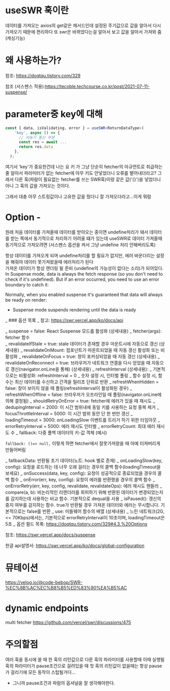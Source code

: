 # useSWR 훅이란

데이터를 가져오는 axios의 get같은 메서드인데 설정된 주기값으로 값을 알아서
다시 가져오기 때문에 편리하다
또 swr은 바뀌었다는걸 알아서 보고 값을 알아서 가져와 줌(캐싱기능)

# 왜 사용하는가?

참조: https://doqtqu.tistory.com/329

참조 (서스펜스 적용):https://tecoble.techcourse.co.kr/post/2021-07-11-suspense/

# parameter중 key에 대해

```ts
const { data, isValidating, error } = useSWR<ReturnDataType>(
    'key', async () => {
      // 비동기 통신 부분
      const res = await ...
      return res.data
    },
  );
```

여기서 'key'가 중요한건데 나는 요 키 가 그냥 단순히 fetcher의 아규먼트로 취급하는 줄
알아서 파라미터가 없는 fetcher에 아무 키도 안넣었더니 오류를 뱉어내더라고? 그래서 다른 훅(파람이 필요없는 fetcher를 쓰는 SWR훅)이랑 같은 값('{}')을 넣었더니 아니 그 훅의 값을 가져오는 것이다.

그래서 대충 아무 스트링값이나 고유한 값을 줬더니 잘 가져오더라고...이게 뭐람

# Option -

원래 처음 데이터를 가져올때 데이터를 받아오는 중이면 undefine처리가 돼서 데이터를 받는 쪽에서 동기적으로 처리하기
어려울 떄가 있는데 useSWR로 데이터 가져올때 동기적으로 가져오려면 (서스펜스 옵션을 켜서 그냥 undefine 처리 안해버리도록)

항상 데이터를 가져오게 되며 undefine처리를 할 필요가 없지만, 에러 바운더리는 설정을 해줘야 데이터 못가져왔을때 에러처리가 된다  
가져온 데이터가 항상 렌더링 될 준비 (undefine의 가능성이 없다는 소리)가 되어있다.
In Suspense mode, data is always the fetch response (so you don't need to check if it's undefined). But if an error occurred, you need to use an error boundary to catch it:

Normally, when you enabled suspense it's guaranteed that data will always be ready on render:

- Suspense mode suspends rendering until the data is ready

_ ### 옵션 목록
_ 참고: https://swr.vercel.app/ko/docs/api

_ suspense = false: React Suspense 모드를 활성화 (상세내용)
_ fetcher(args): fetcher 함수  
_ revalidateIfStale = true: stale 데이터가 존재할 경우 마운트시에 자동으로 갱신 (상세내용)
_ revalidateOnMount: 컴포넌트가 마운트되었을 때 자동 갱신 활성화 또는 비활성화
_ revalidateOnFocus = true: 창이 포커싱되었을 때 자동 갱신 (상세내용)
_ revalidateOnReconnect = true: 브라우저가 네트워크 연결을 다시 얻었을 때 자동으로 갱신(navigator.onLine을 통해) (상세내용)
_ refreshInterval (상세내용):
_ 기본적으로는 비활성화: refreshInterval = 0
_ 숫자 설정 시, 인터벌 폴링
_ 함수 설정 시, 함수는 최신 데이터를 수신하고 간격을 밀리초 단위로 반환
_ refreshWhenHidden = false: 창이 보이지 않을 때 폴링(refreshInterval이 활성화된 경우)
_ refreshWhenOffline = false: 브라우저가 오프라인일 때 폴링(navigator.onLine에 의해 결정됨)
_ shouldRetryOnError = true: fetcher에 에러가 있을 때 재시도
_ dedupingInterval = 2000: 이 시간 범위내에 동일 키를 사용하는 요청 중복 제거
_ focusThrottleInterval = 5000: 이 시간 범위 동안 단 한 번만 갱신
_ loadingTimeout = 3000: onLoadingSlow 이벤트를 트리거 하기 위한 타임아웃
_ errorRetryInterval = 5000: 에러 재시도 인터벌
_ errorRetryCount: 최대 에러 재시도 수
\_ fallback: 다중 폴백 데이터의 키-값 객체 (예시)

`fallback: ()=> null,`
이렇게 하면 fetcher에서 잘못가져왔을 때 아예 터져버리게 만들어버림

_ fallbackData: 반환될 초기 데이터(노트: hook 별로 존재)
_ onLoadingSlow(key, config): 요청을 로드하는 데 너무 오래 걸리는 경우의 콜백 함수(loadingTimeout을 보세요)
_ onSuccess(data, key, config): 요청이 성공적으로 종료되었을 경우의 콜백 함수
_ onError(err, key, config): 요청이 에러를 반환했을 경우의 콜백 함수
_ onErrorRetry(err, key, config, revalidate, revalidateOps): 에러 재시도 핸들러
_ compare(a, b): 비논리적인 리렌더러를 회피하기 위해 반환된 데이터가 변경되었는지를 감지하는데 사용하는 비교 함수. 기본적으로 dequal을 사용
_ isPaused(): 갱신의 중지 여부를 감지하는 함수. true가 반환될 경우 가져온 데이터와 에러는 무시합니다. 기본적으로는 false를 반환
_ use: 미들웨어 함수의 배열 (상세내용)
_ 느린 네트워크(2G, <= 70Kbps)에서는, 기본적으로 errorRetryInterval이 10초이며, loadingTimeout은 5초
_ 옵션 필드 목록: https://doqtqu.tistory.com/329#4.3.%20Options

참조: https://swr.vercel.app/docs/suspense

한글 api설명서: https://swr.vercel.app/ko/docs/global-configuration

# 뮤테이션

https://velog.io/@code-bebop/SWR-%EC%8B%AC%EC%B8%B5%ED%83%90%EA%B5%AC

# dynamic endpoints

multi fetcher
https://github.com/vercel/swr/discussions/475

# 주의할점

여러 훅을 동시에 쓸 때
한 훅의 리턴값으로 다른 훅의 파라미터를 사용할때
이때 실행될 훅의 파라미터가 pause조건으로 걸려있을 때
첫 훅의 리턴값이 없을때는 항상 pause가 걸리기에 모든 동작이 스탑될거다...

- 그니까 pause조건과 파람의 옵셔널을 잘 생각해야한다.
